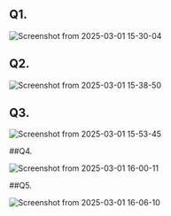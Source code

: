## Q1.

![Screenshot from 2025-03-01 15-30-04](https://github.com/user-attachments/assets/2f50ce4d-9166-4c64-bc5d-5a193ccd4477)

## Q2.

![Screenshot from 2025-03-01 15-38-50](https://github.com/user-attachments/assets/657cbdda-6d12-4e27-9252-b5f185fed009)

## Q3.

![Screenshot from 2025-03-01 15-53-45](https://github.com/user-attachments/assets/a3e08264-f2c5-4346-96eb-18bc163739c7)

##Q4.

![Screenshot from 2025-03-01 16-00-11](https://github.com/user-attachments/assets/35a66074-b3b6-414e-b65f-196f9b5a5e5e)

##Q5.

![Screenshot from 2025-03-01 16-06-10](https://github.com/user-attachments/assets/3be45911-5cc0-4cc1-b18f-d6a32997bd3a)
